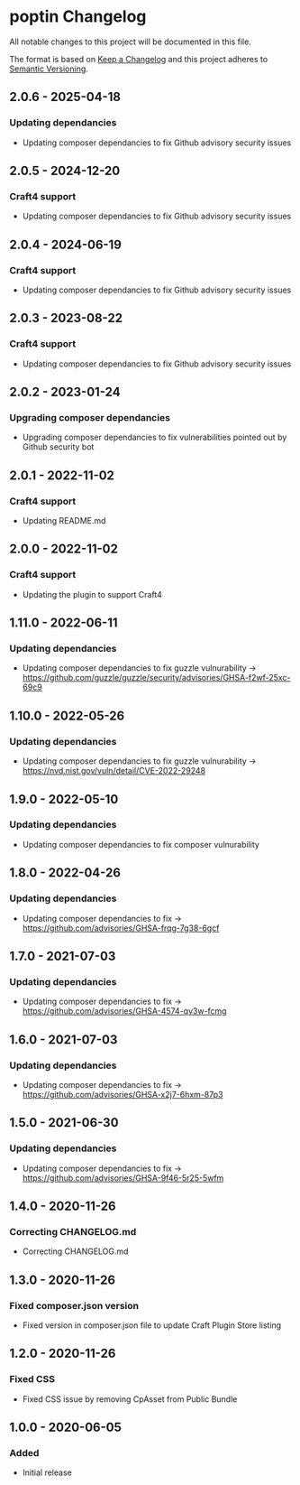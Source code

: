# poptin Changelog

All notable changes to this project will be documented in this file.

The format is based on [Keep a Changelog](http://keepachangelog.com/) and this project adheres to [Semantic Versioning](http://semver.org/).

## 2.0.6 - 2025-04-18
### Updating dependancies
- Updating composer dependancies to fix Github advisory security issues

## 2.0.5 - 2024-12-20
### Craft4 support
- Updating composer dependancies to fix Github advisory security issues

## 2.0.4 - 2024-06-19
### Craft4 support
- Updating composer dependancies to fix Github advisory security issues

## 2.0.3 - 2023-08-22
### Craft4 support
- Updating composer dependancies to fix Github advisory security issues

## 2.0.2 - 2023-01-24
### Upgrading composer dependancies
- Upgrading composer dependancies to fix vulnerabilities pointed out by Github security bot

## 2.0.1 - 2022-11-02
### Craft4 support
- Updating README.md

## 2.0.0 - 2022-11-02
### Craft4 support
- Updating the plugin to support Craft4

## 1.11.0 - 2022-06-11
### Updating dependancies
- Updating composer dependancies to fix guzzle vulnurability -> https://github.com/guzzle/guzzle/security/advisories/GHSA-f2wf-25xc-69c9

## 1.10.0 - 2022-05-26
### Updating dependancies
- Updating composer dependancies to fix guzzle vulnurability -> https://nvd.nist.gov/vuln/detail/CVE-2022-29248

## 1.9.0 - 2022-05-10
### Updating dependancies
- Updating composer dependancies to fix composer vulnurability

## 1.8.0 - 2022-04-26
### Updating dependancies
- Updating composer dependancies to fix -> https://github.com/advisories/GHSA-frqg-7g38-6gcf

## 1.7.0 - 2021-07-03
### Updating dependancies
- Updating composer dependancies to fix -> https://github.com/advisories/GHSA-4574-qv3w-fcmg

## 1.6.0 - 2021-07-03
### Updating dependancies
- Updating composer dependancies to fix -> https://github.com/advisories/GHSA-x2j7-6hxm-87p3

## 1.5.0 - 2021-06-30
### Updating dependancies
- Updating composer dependancies to fix -> https://github.com/advisories/GHSA-9f46-5r25-5wfm

## 1.4.0 - 2020-11-26
### Correcting CHANGELOG.md
- Correcting CHANGELOG.md

## 1.3.0 - 2020-11-26
### Fixed composer.json version
- Fixed version in composer.json file to update Craft Plugin Store listing

## 1.2.0 - 2020-11-26
### Fixed CSS
- Fixed CSS issue by removing CpAsset from Public Bundle

## 1.0.0 - 2020-06-05
### Added
- Initial release
